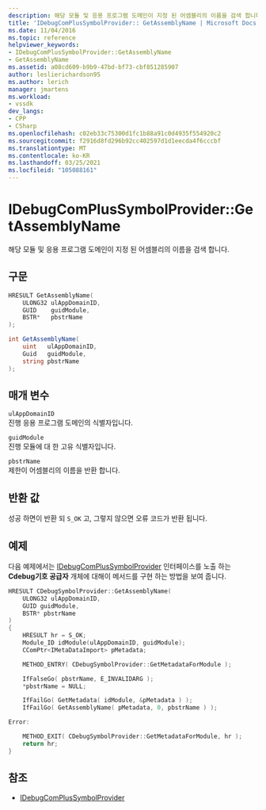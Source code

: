 ```yaml
---
description: 해당 모듈 및 응용 프로그램 도메인이 지정 된 어셈블리의 이름을 검색 합니다.
title: 'IDebugComPlusSymbolProvider:: GetAssemblyName | Microsoft Docs'
ms.date: 11/04/2016
ms.topic: reference
helpviewer_keywords:
- IDebugComPlusSymbolProvider::GetAssemblyName
- GetAssemblyName
ms.assetid: a08cd609-b9b9-47bd-bf73-cbf851285907
author: leslierichardson95
ms.author: lerich
manager: jmartens
ms.workload:
- vssdk
dev_langs:
- CPP
- CSharp
ms.openlocfilehash: c02eb33c75300d1fc1b88a91c0d4935f554920c2
ms.sourcegitcommit: f2916d8fd296b92cc402597d1d1eecda4f6cccbf
ms.translationtype: MT
ms.contentlocale: ko-KR
ms.lasthandoff: 03/25/2021
ms.locfileid: "105088161"
---
```

# <a name="idebugcomplussymbolprovidergetassemblyname"></a>IDebugComPlusSymbolProvider::GetAssemblyName
해당 모듈 및 응용 프로그램 도메인이 지정 된 어셈블리의 이름을 검색 합니다.

## <a name="syntax"></a>구문

```cpp
HRESULT GetAssemblyName(
    ULONG32 ulAppDomainID,
    GUID    guidModule,
    BSTR*   pbstrName
);
```

```csharp
int GetAssemblyName(
    uint   ulAppDomainID,
    Guid   guidModule,
    string pbstrName
);
```

## <a name="parameters"></a>매개 변수
`ulAppDomainID`\
진행 응용 프로그램 도메인의 식별자입니다.

`guidModule`\
진행 모듈에 대 한 고유 식별자입니다.

`pbstrName`\
제한이 어셈블리의 이름을 반환 합니다.

## <a name="return-value"></a>반환 값
성공 하면이 반환 되 `S_OK` 고, 그렇지 않으면 오류 코드가 반환 됩니다.

## <a name="example"></a>예제
다음 예제에서는 [IDebugComPlusSymbolProvider](../../../extensibility/debugger/reference/idebugcomplussymbolprovider.md) 인터페이스를 노출 하는 **Cdebug기호 공급자** 개체에 대해이 메서드를 구현 하는 방법을 보여 줍니다.

```cpp
HRESULT CDebugSymbolProvider::GetAssemblyName(
    ULONG32 ulAppDomainID,
    GUID guidModule,
    BSTR* pbstrName
)
{
    HRESULT hr = S_OK;
    Module_ID idModule(ulAppDomainID, guidModule);
    CComPtr<IMetaDataImport> pMetadata;

    METHOD_ENTRY( CDebugSymbolProvider::GetMetadataForModule );

    IfFalseGo( pbstrName, E_INVALIDARG );
    *pbstrName = NULL;

    IfFailGo( GetMetadata( idModule, &pMetadata ) );
    IfFailGo( GetAssemblyName( pMetadata, 0, pbstrName ) );

Error:

    METHOD_EXIT( CDebugSymbolProvider::GetMetadataForModule, hr );
    return hr;
}
```

## <a name="see-also"></a>참조
- [IDebugComPlusSymbolProvider](../../../extensibility/debugger/reference/idebugcomplussymbolprovider.md)
